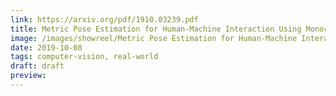 ```yaml
---
link: https://arxiv.org/pdf/1910.03239.pdf
title: Metric Pose Estimation for Human-Machine Interaction Using Monocular Vision
image: /images/showreel/Metric Pose Estimation for Human-Machine Interaction Using Monocular Vision.jpg
date: 2019-10-08
tags: computer-vision, real-world
draft: draft
preview:
---
```



